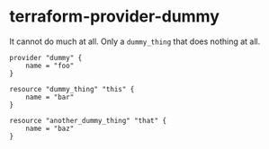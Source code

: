 # terraform-provider-dummy

It cannot do much at all. Only a `dummy_thing` that does nothing at all.

```hcl
provider "dummy" {
    name = "foo"
}

resource "dummy_thing" "this" {
    name = "bar"
}

resource "another_dummy_thing" "that" {
    name = "baz"
}
```

